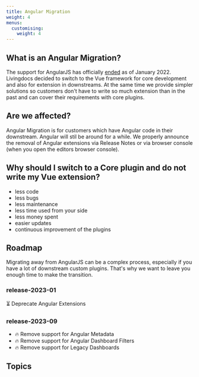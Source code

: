 ```yaml
---
title: Angular Migration
weight: 4
menus:
  customising:
    weight: 4
---
```


## What is an Angular Migration?

The support for AngularJS has officially [ended](https://docs.angularjs.org/misc/version-support-status) as of January 2022. Livingdocs decided to switch to the Vue framework for core development and also for extension in downstreams. At the same time we provide simpler solutions so customers don't have to write so much extension than in the past and can cover their requirements with core plugins.

## Are we affected?

Angular Migration is for customers which have Angular code in their downstream. Angular will stil be around for a while. We properly announce the removal of Angular extensions via Release Notes or via browser console (when you open the editors browser console).


## Why should I switch to a Core plugin and do not write my Vue extension?

  - less code
  - less bugs
  - less maintenance
  - less time used from your side
  - less money spent
  - easier updates
  - continuous improvement of the plugins

## Roadmap

Migrating away from AngularJS can be a complex process, especially if you have a lot of downstream custom plugins. That's why we want to leave you enough time to make the transition.

### release-2023-01

⏳ Deprecate Angular Extensions

### release-2023-09

- 🔥 Remove support for Angular Metadata
- 🔥 Remove support for Angular Dashboard Filters
- 🔥 Remove support for Legacy Dashboards

## Topics
